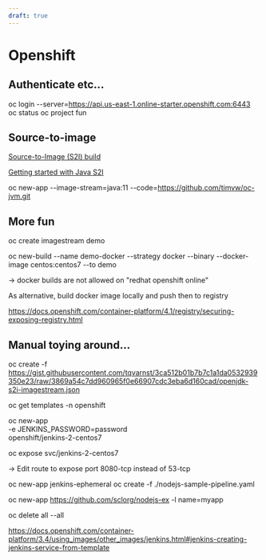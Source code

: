 ```yaml
---
draft: true
---
```

# Openshift

## Authenticate etc...
oc login --server=https://api.us-east-1.online-starter.openshift.com:6443
oc status
oc project fun

## Source-to-image
[Source-to-Image (S2I) build](https://docs.openshift.com/container-platform/4.1/builds/build-strategies.html#build-strategy-s2i_build-strategies)

[Getting started with Java S2I](https://developers.redhat.com/blog/2017/02/23/getting-started-with-openshift-java-s2i/)

oc new-app --image-stream=java:11 --code=https://github.com/timvw/oc-jvm.git

## More fun

oc create imagestream demo

oc new-build --name demo-docker --strategy docker --binary --docker-image centos:centos7 --to demo 

-> docker builds are not allowed on "redhat openshift online"

As alternative, build docker image locally and push then to registry

https://docs.openshift.com/container-platform/4.1/registry/securing-exposing-registry.html





## Manual toying around...

oc create -f https://gist.githubusercontent.com/tqvarnst/3ca512b01b7b7c1a1da0532939350e23/raw/3869a54c7dd960965f0e66907cdc3eba6d160cad/openjdk-s2i-imagestream.json

oc get templates -n openshift

oc new-app \
    -e JENKINS_PASSWORD=password \
    openshift/jenkins-2-centos7

oc expose svc/jenkins-2-centos7

-> Edit route to expose port 8080-tcp instead of 53-tcp


oc new-app jenkins-ephemeral
oc create -f ./nodejs-sample-pipeline.yaml

oc new-app https://github.com/sclorg/nodejs-ex -l name=myapp

oc delete all --all


https://docs.openshift.com/container-platform/3.4/using_images/other_images/jenkins.html#jenkins-creating-jenkins-service-from-template